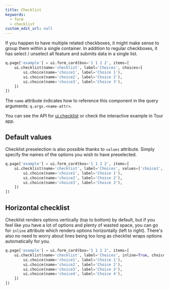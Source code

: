 ```yaml
---
title: Checklist
keywords:
  - form
  - checklist
custom_edit_url: null
---
```


If you happen to have multiple related checkboxes, it might make sense to group them within a single container. In addition
to regular checkboxes, it has select / unselect all feature and submits data in a single list.

```py
q.page['example'] = ui.form_card(box='1 1 2 2', items=[
    ui.checklist(name='checklist', label='Choices', choices=[
        ui.choice(name='choice1', label='Choice 1'),
        ui.choice(name='choice2', label='Choice 2'),
        ui.choice(name='choice3', label='Choice 3'),
    ])
])
```

The `name` attribute indicates how to reference this component in the query arguments: `q.args.<name-attr>`.

You can see the API for [ui.checklist](/docs/api/ui#checklist) or check the interactive example in Tour app.

## Default values

Checklist preselection is also possible thanks to `values` attribute. Simply specify the names of the options you wish
to have preselected.

```py
q.page['example'] = ui.form_card(box='1 1 2 2', items=[
    ui.checklist(name='checklist', label='Choices', values=['choice1', 'choice2'], choices=[
        ui.choice(name='choice1', label='Choice 1'),
        ui.choice(name='choice2', label='Choice 2'),
        ui.choice(name='choice3', label='Choice 3'),
    ])
])
```

## Horizontal checklist

Checklist renders options vertically (top to bottom) by default, but if you feel like you have a lot of options and
plenty of wasted space, you can go for `inline` attribute which renders options horizontally (left to right). There's
also no need to worry about lines being too long as checklist wraps options automatically for you.

```py
q.page['example'] = ui.form_card(box='1 1 2 2', items=[
    ui.checklist(name='checklist', label='Choices', inline=True, choices=[
        ui.choice(name='choice1', label='Choice 1'),
        ui.choice(name='choice2', label='Choice 2'),
        ui.choice(name='choice3', label='Choice 3'),
        ui.choice(name='choice4', label='Choice 4'),
    ])
])
```
